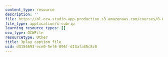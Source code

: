 ```yaml
---
content_type: resource
description: ''
file: https://ol-ocw-studio-app-production.s3.amazonaws.com/courses/8-01sc-classical-mechanics-fall-2016/d3154693ece05ef6896fd13afa45c8c0_H7xmTMQ265s.vtt
file_type: application/x-subrip
learning_resource_types: []
ocw_type: OCWFile
resourcetype: Other
title: 3play caption file
uid: d3154693-ece0-5ef6-896f-d13afa45c8c0
---
```


